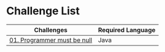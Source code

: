 # Challenge List

| Challenges | Required Language |
| ---------- | ----------------- |
| [01. Programmer must be null](https://github.com/petehouston/how-the-fuck-is-this-code-possible/tree/master/challenges/01-programmer-must-be-null) | Java |